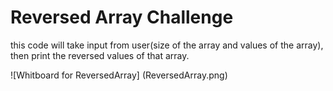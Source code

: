 # Reversed Array Challenge
this code will take input from user(size of the array and values of the array), 
then print the reversed values of that array.

![Whitboard for ReversedArray] (ReversedArray.png)